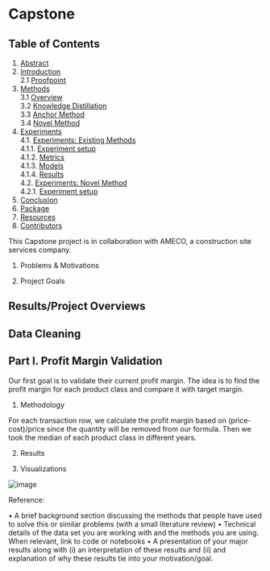 # Capstone

## Table of Contents
1. [Abstract](#Abstract)
2. [Introduction](#Introduction)  
   2.1 [Proofpoint](#Proofpoint)
3. [Methods](#Methods)  
   3.1 [Overview](#Overview)  
   3.2 [Knowledge Distillation](#Distillation)  
   3.3 [Anchor Method](#Anchor)  
   3.4 [Novel Method](#Novel)
4. [Experiments](#Experiments)  
   4.1. [Experiments: Existing Methods](#Experiments-Existing-Methods)  
      4.1.1. [Experiment setup](#Experiment-setup)  
      4.1.2. [Metrics](#Metrics)    
      4.1.3. [Models](#Models)   
      4.1.4. [Results](#Results)   
   4.2. [Experiments: Novel Method](#Experiments-Novel-Method)  
      4.2.1. [Experiment setup](#Experiment-setup)  
5. [Conclusion](#Conclusion)  
5. [Package](#Package)
6. [Resources](#Resources)  
7. [Contributors](#Contributors)


This Capstone project is in collaboration with AMECO, a construction site services company.

1. Problems & Motivations

2. Project Goals

## Results/Project Overviews



## Data Cleaning



## Part I. Profit Margin Validation

Our first goal is to validate their current profit margin. The idea is to find the profit margin for each product class and compare it with target margin.

1. Methodology

For each transaction row, we calculate the profit margin based on (price-cost)/price since the quantity will be removed from our formula. Then we took the median of each product class in different years.

2. Results
   
3. Visualizations

![image](https://github.com/PomeloWu99/Capstone/assets/100142240/5d6e840d-ffe9-499e-a462-38654aa6ebdb)




Reference:

• A brief background section discussing the methods that people have used
to solve this or similar problems (with a small literature review)
• Technical details of the data set you are working with and the methods
you are using. When relevant, link to code or notebooks
• A presentation of your major results along with (i) an interpretation of
these results and (ii) and explanation of why these results tie into your
motivation/goal.

